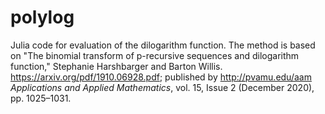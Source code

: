 # polylog
 Julia code for evaluation of the dilogarithm function. The method is
 based on "The binomial transform of p-recursive sequences and 
 dilogarithm function," Stephanie Harshbarger and Barton Willis.
 https://arxiv.org/pdf/1910.06928.pdf; published by http://pvamu.edu/aam _Applications and Applied Mathematics_, vol. 15, Issue 2 (December 2020), pp. 1025–1031.
